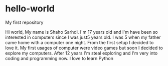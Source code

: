 # hello-world
My first repository

Hi world, My name is Shaho Sarhdi. I'm 17 years old and I'm have been so interested in computers since I was just5 years old.
I was 5 when my father came home with a computer one night. From the first setup I decided to love it. 
My first usages of computer were video games but soon I decided to explore my computers.
After 12 years I'm steal exploring and I'm very into coding and programming now. I love to learn Python
